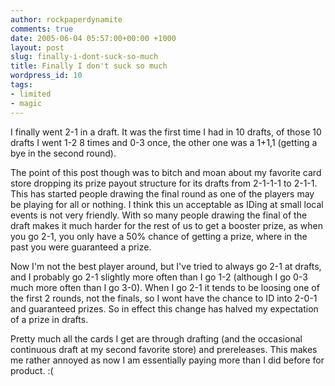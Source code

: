 ```yaml
---
author: rockpaperdynamite
comments: true
date: 2005-06-04 05:57:00+00:00 +1000
layout: post
slug: finally-i-dont-suck-so-much
title: Finally I don't suck so much
wordpress_id: 10
tags:
- limited
- magic
---
```


I finally went 2-1 in a draft. It was the first time I had in 10 drafts, of those 10 drafts I went 1-2 8 times and 0-3 once, the other one was a 1+1,1 (getting a bye in the second round).

The point of this post though was to bitch and moan about my favorite card store dropping its prize payout structure for its drafts from 2-1-1-1 to 2-1-1. This has started people drawing the final round as one of the players may be playing for all or nothing. I think this un acceptable as IDing at small local events is not very friendly. With so many people drawing the final of the draft makes it much harder for the rest of us to get a booster prize, as when you go 2-1, you only have a 50% chance of getting a prize, where in the past you were guaranteed a prize.

Now I'm not the best player around, but I've tried to always go 2-1 at drafts, and I probably go 2-1 slightly more often than I go 1-2 (although I go 0-3 much more often than I go 3-0). When I go 2-1 it tends to be loosing one of the first 2 rounds, not the finals, so I wont have the chance to ID into 2-0-1 and guaranteed prizes. So in effect this change has halved my expectation of a prize in drafts.

Pretty much all the cards I get are through drafting (and the occasional continuous draft at my second favorite store) and prereleases. This makes me rather annoyed as now I am essentially paying more than I did before for product. :(





